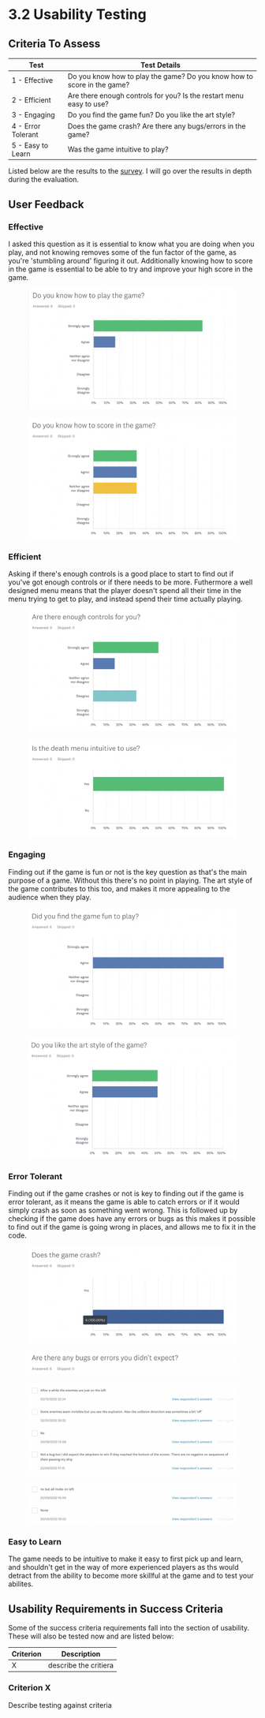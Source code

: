 # 3.2 Usability Testing

## Criteria To Assess

| Test               | Test Details                                                            |
| ------------------ | ----------------------------------------------------------------------- |
| 1 - Effective      | Do you know how to play the game? Do you know how to score in the game? |
| 2 - Efficient      | Are there enough controls for you? Is the restart menu easy to use?     |
| 3 - Engaging       | Do you find the game fun? Do you like the art style?                    |
| 4 - Error Tolerant | Does the game crash? Are there any bugs/errors in the game?             |
| 5 - Easy to Learn  | Was the game intuitive to play?                                         |

Listed below are the results to the [survey](https://www.surveymonkey.co.uk/r/B3YN9N8). I will go over the results in depth during the evaluation.

## User Feedback

### Effective

I asked this question as it is essential to know what you are doing when you play, and not knowing removes some of the fun factor of the game, as you're 'stumbling around' figuring it out. Additionally knowing how to score in the game is essential to be able to try and improve your high score in the game.

<figure><img src="../.gitbook/assets/Screenshot 2022-10-04 at 08.49.35.png" alt=""><figcaption></figcaption></figure>

<figure><img src="../.gitbook/assets/Screenshot 2022-10-04 at 08.51.08.png" alt=""><figcaption></figcaption></figure>

### Efficient

Asking if there's enough controls is a good place to start to find out if you've got enough controls or if there needs to be more. Futhermore a well designed menu means that the player doesn't spend all their time in the menu trying to get to play, and instead spend their time actually playing.&#x20;

<figure><img src="../.gitbook/assets/Screenshot 2022-10-04 at 08.52.06.png" alt=""><figcaption></figcaption></figure>

<figure><img src="../.gitbook/assets/Screenshot 2022-10-04 at 08.52.51.png" alt=""><figcaption></figcaption></figure>

### Engaging

Finding out if the game is fun or not is the key question as that's the main purpose of a game. Without this there's no point in playing. The art style of the game contributes to this too, and makes it more appealing to the audience when they play.&#x20;

<figure><img src="../.gitbook/assets/Screenshot 2022-10-04 at 08.53.25.png" alt=""><figcaption></figcaption></figure>

<figure><img src="../.gitbook/assets/Screenshot 2022-10-04 at 08.54.41.png" alt=""><figcaption></figcaption></figure>

### Error Tolerant

Finding out if the game crashes or not is key to finding out if the game is error tolerant, as it means the game is able to catch errors or if it would simply crash as soon as something went wrong. This is followed up by checking if the game does have any errors or bugs as this makes it possible to find out if the game is going wrong in places, and allows me to fix it in the code.&#x20;

<figure><img src="../.gitbook/assets/Screenshot 2022-10-04 at 08.55.27 (1).png" alt=""><figcaption></figcaption></figure>

<figure><img src="../.gitbook/assets/Screenshot 2022-10-04 at 08.59.14.png" alt=""><figcaption></figcaption></figure>

<figure><img src="../.gitbook/assets/Screenshot 2022-10-04 at 08.57.52.png" alt=""><figcaption></figcaption></figure>

<figure><img src="../.gitbook/assets/Screenshot 2022-10-04 at 08.58.25.png" alt=""><figcaption></figcaption></figure>

### Easy to Learn

The game needs to be intuitive to make it easy to first pick up and learn, and shouldn't get in the way of more experienced players as ths would detract from the ability to become more skillful at the game and to test your abilites.&#x20;

## Usability Requirements in Success Criteria

Some of the success criteria requirements fall into the section of usability. These will also be tested now and are listed below:

| Criterion | Description           |
| --------- | --------------------- |
| X         | describe the critiera |

### Criterion X

Describe testing against criteria

